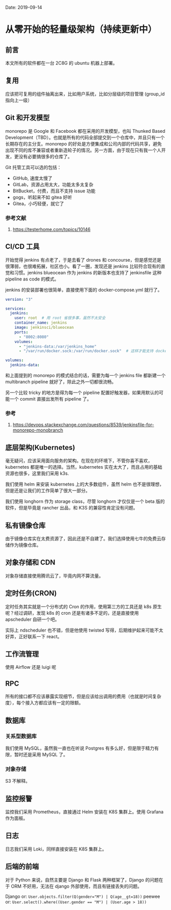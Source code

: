 Date: 2019-09-14
 
# 从零开始的轻量级架构（持续更新中）

## 前言

本文所有的软件都在一台 2C8G 的 ubuntu 机器上部署。

## 复用

应该把可复用的组件抽离出来，比如用户系统，比如分层级的项目管理 (group_id 指向上一级）

## Git 和开发模型

monorepo 是 Google 和 Facebook 都在采用的开发模型，也叫 Thunked Based Development（TBD）。也就是所有的代码全部提交到一个仓库中，并且只有一个长期存在的主分支。monorepo 的好处是方便集成和公司内部的代码共享，避免出现不同的库不兼容或者重新造轮子的情况。另一方面，由于现在只有我一个人开发，更没有必要搞很多的仓库了。

Git 托管工具可以选的包括：

- GitHub, 速度太慢了
- GitLab，资源占用太大，功能太多太复杂
- BitBucket，付费，而且不支持 issue 功能
- gogs，听起来不如 gitea 好听
- Gitea，小巧轻便，就它了

### 参考文献

1. https://testerhome.com/topics/10146

## CI/CD 工具

开始觉得 jenkins 有点老了，于是去看了 drones 和 concourse，但是感觉还是很薄弱，也很难拓展，社区也小。看了一圈，发现还是 jenkins 比较符合现有的直觉和习惯。jenkins blueocean 作为 jenkins 的新版本也支持了 jenkinsfile 这种 pipeline as code 的模式。

jenkins 的安装部署也很简单，直接使用下面的 docker-compose.yml 就行了。

```yaml
version: "3"

services:
  jenkins:
    user: root  # 用 root 省很多事，虽然不太安全
    container_name: jenkins
    image: jenkinsci/blueocean
    ports:
      - "8002:8080"
    volumes:
      - "jenkins-data:/var/jenkins_home"
      - "/var/run/docker.sock:/var/run/docker.sock"  # 这样才能支持 docker in docker

volumes:
  jenkins-data:
```

和上面提到的 monorepo 的模式结合的话，需要为每一个 jenkins file 都新建一个 multibranch pipeline 就好了，除此之外一切都很流畅。

另一个比较 tricky 的地方是得为每一个 pipeline 配置好触发器，如果用默认的可能一个 commit 直接出发所有 pipeline 了。

### 参考

1. https://devops.stackexchange.com/questions/8539/jenkinsfile-for-monorepo-monobranch

## 底层架构(Kubernetes)

毫无疑问，应该采用面向服务的架构。在现在的环境下，不管你喜不喜欢，kubernetes 都是唯一的选择。当然，kubernetes 实在太大了，而且占用的基础资源也很多，这里我们采用 k3s.

我们使用 helm 来安装 kubernetes 上的大多数组件，虽然 helm 也不是很理想，但是还是让我们的工作简单了很大一部分。 

我们使用 longhorn 作为 storage class，尽管 longhorn 才仅仅是一个 beta 版的软件，但是毕竟是 rancher 出品，和 K3S 的兼容性肯定没有问题。

## 私有镜像仓库

由于镜像仓库实在太费资源了，因此还是不自建了。我们选择使用七牛的免费云存储作为镜像仓库。

## 对象存储和 CDN

对象存储直接使用腾讯云了，毕竟内网不算流量。

## 定时任务(CRON)

定时任务其实就是一个分布式的 Cron 的作用，使用第三方的工具还是 k8s 原生呢？经过调研，发现 k8s 的 cron 还是有诸多不足的，还是直接使用 apscheduler 自研一个吧。 

实际上 ndscheduler 也不错，但是他使用 twisted 写得，后期维护起来可能不太好弄，正好联系一下 react。

## 工作流管理

使用 Airflow 还是 luigi 呢

## RPC

所有的接口都不应该暴露实现细节，但是应该给出调用的费用（也就是时间复杂度），每个接入方都应该有一定的限额。

## 数据库

### 关系型数据库

我们使用 MySQL，虽然我一直也在听说 Postgres 有多么好，但是限于精力有限，暂时还是采用 MySQL 了。

### 对象存储

S3 不解释。

## 监控报警

监控我们采用 Prometheus，直接通过 Helm 安装在 K8S 集群上。使用 Grafana 作为面板。

## 日志

日志我们采用 Loki，同样直接安装在 K8S 集群上。

## 后端的前端

对于 Python 来说，自然主要是 Django 和 Flask 两种框架了，Django 的问题在于 ORM 不好用，无法在 django 外部使用，而且有链接丢失的问题。

Django or: `User.objects.filter(Q(gender="M") | Q(age__gt=18))`
peewee or: `User.select().where((User.gender == "M") | (User.age > 18))`
